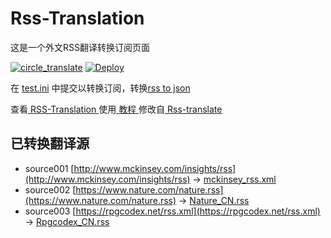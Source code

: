 # Rss-Translation

这是一个外文RSS翻译转换订阅页面 

[![circle_translate](https://github.com/Dgnic/Rss-Translation/actions/workflows/circle_translate.yml/badge.svg)](https://github.com/tjsky/Rss-Translation/actions/workflows/circle_translate.yml)
[![Deploy](https://github.com/tjsky/Rss-Translation/actions/workflows/jekyll-gh-pages.yml/badge.svg)](https://github.com/Dgnic/Rss-Translation/actions/workflows/jekyll-gh-pages.yml)

在 [test.ini](https://github.com/Dgnic/Rss-Translation/blob/main/test.ini) 中提交以转换订阅，转换[rss to json](https://rss2json.com/)

查看[ RSS-Translation ](https://Dgnic.github.io/RSS-Translation)使用[ 教程 ](https://www.tjsky.net/tutorial/644)修改自[ Rss-translate ](https://github.com/rcy1314/Rss-Translation/)

## 已转换翻译源

 - source001 [http://www.mckinsey.com/insights/rss](http://www.mckinsey.com/insights/rss) -> [mckinsey_rss.xml](rss/mckinsey_rss.xml)
 - source002 [https://www.nature.com/nature.rss](https://www.nature.com/nature.rss) -> [Nature_CN.rss](rss/Nature_CN.rss)
 - source003 [https://rpgcodex.net/rss.xml](https://rpgcodex.net/rss.xml) -> [Rpgcodex_CN.rss](rss/Rpgcodex_CN.rss)
